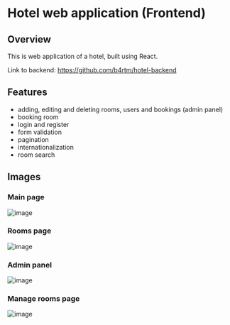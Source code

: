 # Hotel web application (Frontend)

## Overview
This is web application of a hotel, built using React.

Link to backend: https://github.com/b4rtm/hotel-backend

## Features
- adding, editing and deleting rooms, users and bookings (admin panel)
- booking room
- login and register
- form validation
- pagination
- internationalization
- room search

## Images
### Main page
![image](https://github.com/b4rtm/hotel-frontend/assets/97225620/2e3323c2-5fe7-4f20-9166-621eafc5f4cb)

### Rooms page
![image](https://github.com/b4rtm/hotel-frontend/assets/97225620/d6f41354-e88a-4568-acd1-b7846d8aa4b1)

### Admin panel
![image](https://github.com/b4rtm/hotel-frontend/assets/97225620/e4a6c387-430a-4a9c-b648-b58210ee62a1)

### Manage rooms page
![image](https://github.com/b4rtm/hotel-frontend/assets/97225620/3f09d56a-5618-40a6-a81b-f543a0c4f803)
